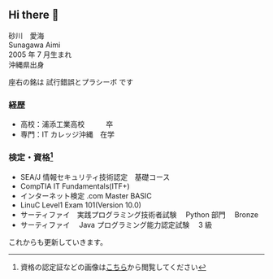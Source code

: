 ## Hi there 👋

砂川　愛海  
Sunagawa Aimi  
2005 年 7 月生まれ  
沖縄県出身

座右の銘は 試行錯誤とプラシーボ です

### 経歴

- 高校：浦添工業高校　　　卒
- 専門：IT カレッジ沖縄　在学

### 検定・資格[^1]

- SEA/J 情報セキュリティ技術認定　基礎コース
- CompTIA IT Fundamentals(ITF+)
- インターネット検定 .com Master BASIC
- LinuC Level1 Exam 101(Version 10.0)
- サーティファイ　実践プログラミング技術者試験　 Python 部門　 Bronze
- サーティファイ　 Java プログラミング能力認定試験　 3 級

これからも更新していきます。  
[^1]: 資格の認定証などの画像は[こちら](./images/qualification/)から閲覧してください
